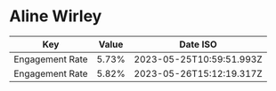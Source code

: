 # Aline Wirley

| Key             | Value | Date ISO                 |
| --------------- | ----- | ------------------------ |
| Engagement Rate | 5.73% | 2023-05-25T10:59:51.993Z |
| Engagement Rate | 5.82% | 2023-05-26T15:12:19.317Z |